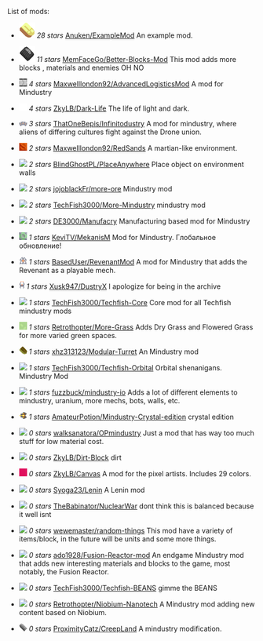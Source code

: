 
List of mods:

  - ![ ](images/examplemod-icon.png) *28 stars* [Anuken/ExampleMod](https://github.com/Anuken/ExampleMod) An example mod.

  - ![ ](images/better-blocks-mod-icon.png) *11 stars* [MemFaceGo/Better-Blocks-Mod](https://github.com/MemFaceGo/Better-Blocks-Mod) This mod adds more blocks , materials and enemies OH NO

  - ![ ](images/advancedlogisticsmod-icon.png) *4 stars* [Maxwelllondon92/AdvancedLogisticsMod](https://github.com/Maxwelllondon92/AdvancedLogisticsMod) A mod for Mindustry

  - ![ ](images/dark-life-icon.png) *4 stars* [ZkyLB/Dark-Life](https://github.com/ZkyLB/Dark-Life) The life of light and dark.

  - ![ ](images/infinitodustry-icon.png) *3 stars* [ThatOneBepis/Infinitodustry](https://github.com/ThatOneBepis/Infinitodustry) A mod for mindustry, where aliens of differing cultures fight against the Drone union.

  - ![ ](images/redsands-icon.png) *2 stars* [Maxwelllondon92/RedSands](https://github.com/Maxwelllondon92/RedSands) A martian-like environment.

  - ![ ](images/placeanywhere-icon.png) *2 stars* [BlindGhostPL/PlaceAnywhere](https://github.com/BlindGhostPL/PlaceAnywhere) Place object on environment walls

  - ![ ](images/more-ore-icon.png) *2 stars* [jojoblackFr/more-ore](https://github.com/jojoblackFr/more-ore) Mindustry mod

  - ![ ](images/more-mindustry-icon.png) *2 stars* [TechFish3000/More-Mindustry](https://github.com/TechFish3000/More-Mindustry) mindustry mod

  - ![ ](images/manufacry-icon.png) *2 stars* [DE3000/Manufacry](https://github.com/DE3000/Manufacry) Manufacturing based mod for Mindustry

  - ![ ](images/mekanism-icon.png) *1 stars* [KeviTV/MekanisM](https://github.com/KeviTV/MekanisM) Mod for Mindustry. Глобальное обновление!

  - ![ ](images/revenantmod-icon.png) *1 stars* [BasedUser/RevenantMod](https://github.com/BasedUser/RevenantMod) A mod for Mindustry that adds the Revenant as a playable mech.

  - ![ ](images/dustryx-icon.png) *1 stars* [Xusk947/DustryX](https://github.com/Xusk947/DustryX) I apologize for being in the archive

  - ![ ](images/techfish-core-icon.png) *1 stars* [TechFish3000/Techfish-Core](https://github.com/TechFish3000/Techfish-Core) Core mod for all Techfish mindustry mods

  - ![ ](images/more-grass-icon.png) *1 stars* [Retrothopter/More-Grass](https://github.com/Retrothopter/More-Grass) Adds Dry Grass and Flowered Grass for more varied green spaces.

  - ![ ](images/modular-turret-icon.png) *1 stars* [xhz313123/Modular-Turret](https://github.com/xhz313123/Modular-Turret) An Mindustry mod

  - ![ ](images/techfish-orbital-icon.png) *1 stars* [TechFish3000/Techfish-Orbital](https://github.com/TechFish3000/Techfish-Orbital) Orbital shenanigans. Mindustry Mod

  - ![ ](images/mindustry-io-icon.png) *1 stars* [fuzzbuck/mindustry-io](https://github.com/fuzzbuck/mindustry-io) Adds a lot of different elements to mindustry, uranium, more mechs, bots, walls, etc.

  - ![ ](images/mindustry-crystal-edition-icon.png) *1 stars* [AmateurPotion/Mindustry-Crystal-edition](https://github.com/AmateurPotion/Mindustry-Crystal-edition) crystal edition

  - ![ ](images/opmindustry-icon.png) *0 stars* [walksanatora/OPmindustry](https://github.com/walksanatora/OPmindustry) Just a mod that has way too much stuff for low material cost.

  - ![ ](images/dirt-block-icon.png) *0 stars* [ZkyLB/Dirt-Block](https://github.com/ZkyLB/Dirt-Block) dirt

  - ![ ](images/canvas-icon.png) *0 stars* [ZkyLB/Canvas](https://github.com/ZkyLB/Canvas) A mod for the pixel artists. Includes 29 colors.

  - ![ ](images/lenin-icon.png) *0 stars* [Syoga23/Lenin](https://github.com/Syoga23/Lenin) A Lenin mod

  - ![ ](images/nuclearwar-icon.png) *0 stars* [TheBabinator/NuclearWar](https://github.com/TheBabinator/NuclearWar) dont think this is balanced because it well isnt

  - ![ ](images/random-things-icon.png) *0 stars* [wewemaster/random-things](https://github.com/wewemaster/random-things) This mod have a variety of items/block, in the future will be units and some more things.

  - ![ ](images/fusion-reactor-mod-icon.png) *0 stars* [ado1928/Fusion-Reactor-mod](https://github.com/ado1928/Fusion-Reactor-mod) An endgame Mindustry mod that adds new interesting materials and blocks to the game, most notably, the Fusion Reactor.

  - ![ ](images/techfish-beans-icon.png) *0 stars* [TechFish3000/Techfish-BEANS](https://github.com/TechFish3000/Techfish-BEANS) gimme the BEANS

  - ![ ](images/niobium-nanotech-icon.png) *0 stars* [Retrothopter/Niobium-Nanotech](https://github.com/Retrothopter/Niobium-Nanotech) A Mindustry mod adding new content based on Niobium.

  - ![ ](images/creepland-icon.png) *0 stars* [ProximityCatz/CreepLand](https://github.com/ProximityCatz/CreepLand) A mindustry modification.

